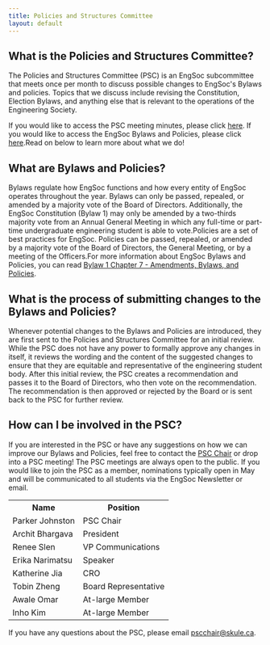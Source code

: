 ```yaml
---
title: Policies and Structures Committee
layout: default
---
```


<h2>What is the Policies and Structures Committee?</h2>
<p>The Policies and Structures Committee (PSC) is an EngSoc subcommittee that meets once per month to discuss possible changes to EngSoc's Bylaws and policies. Topics that we discuss include revising the Constitution, Election Bylaws, and anything else that is relevant to the operations of the Engineering Society.</p>
<p>If you would like to access the PSC meeting minutes, please click <a href="https://drive.google.com/drive/u/1/folders/1A2tghRaPWWPHn7Mukl-At_jkkTbpUTu5" target=blank>here</a>. If you would like to access the EngSoc Bylaws and Policies, please click <a href="https://skule.ca/governing_documents" target=blank>here</a>.Read on below to learn more about what we do!</p>
<h2>What are Bylaws and Policies?</h2>Bylaws regulate how EngSoc functions and how every entity of EngSoc operates throughout the year. Bylaws can only be passed, repealed, or amended by a majority vote of the Board of Directors. Additionally, the EngSoc Constitution (Bylaw 1) may only be amended by a two-thirds majority vote from an Annual General Meeting in which any full-time or part-time undergraduate engineering student is able to vote.Policies are a set of best practices for EngSoc. Policies can be passed, repealed, or amended by a majority vote of the Board of Directors, the General Meeting, or by a meeting of the Officers.For more information about EngSoc Bylaws and Policies, you can read <a href="https://github.com/skule/bylaws/blob/master/Bylaw%201.pdf">Bylaw 1 Chapter 7 - Amendments, Bylaws, and Policies</a>.<h2>What is the process of submitting changes to the Bylaws and Policies?</h2>Whenever potential changes to the Bylaws and Policies are introduced, they are first sent to the Policies and Structures Committee for an initial review. While the PSC does not have any power to formally approve any changes in itself, it reviews the wording and the content of the suggested changes to ensure that they are equitable and representative of the engineering student body. After this initial review, the PSC creates a recommendation and passes it to the Board of Directors, who then vote on the recommendation. The recommendation is then approved or rejected by the Board or is sent back to the PSC for further review. <h2>How can I be involved in the PSC?</h2>If you are interested in the PSC or have any suggestions on how we can improve our Bylaws and Policies, feel free to contact the <a href="mailto:pscchair@skule.ca">PSC Chair</a> or drop into a PSC meeting! The PSC meetings are always open to the public. If you would like to join the PSC as a member, nominations typically open in May and will be communicated to all students via the EngSoc Newsletter or email. <table>
    <tr>
        <th>Name</th>
        <th>Position</th>
    </tr>
    <tr>
        <td>Parker Johnston</td>
        <td>PSC Chair</td>
    </tr>
    <tr>
        <td>Archit Bhargava</td>
        <td>President</td>
    </tr>
    <tr>
        <td>Renee Slen</td>
        <td>VP Communications</td>
    </tr>
    <tr>
        <td>Erika Narimatsu</td>
        <td>Speaker</td>
    </tr>
    <tr>
        <td>Katherine Jia</td>
        <td>CRO</td>
    </tr>
    <tr>
        <td>Tobin Zheng</td>
        <td>Board Representative</td>
    </tr>
    <tr>
        <td>Awale Omar</td>
        <td>At-large Member</td>
    </tr>
    <tr>
        <td>Inho Kim</td>
        <td>At-large Member</td>
    </tr>
</table>If you have any questions about the PSC, please email <a href="mailto:pscchair@skule.ca">pscchair@skule.ca</a>.
